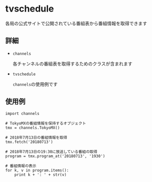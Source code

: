 # tvschedule

各局の公式サイトで公開されている番組表から番組情報を取得できます

## 詳細
- `channels`

  各チャンネルの番組表を取得するためのクラスが含まれます
- `tvschedule`

  `channels`の使用例です
  
## 使用例
    import channels
    
    # TokyoMXの番組情報を保持するオブジェクト
    tmx = channels.TokyoMX()
    
    # 2018年7月13日の番組情報を取得
    tmx.fetch('20180713')
    
    # 2018年7月13日の19:30に放送している番組の取得
    program = tmx.program_at('20180713', '1930')
    
    # 番組情報の表示
    for k, v in program.items():
        print k + ': ' + str(v)
